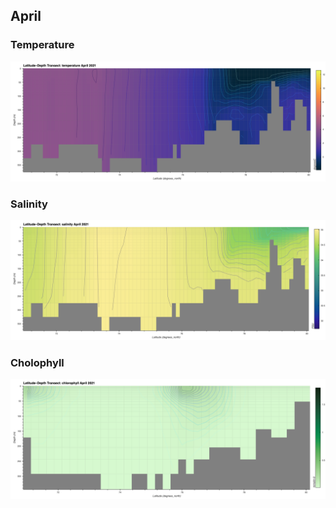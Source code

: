 ## April

### Temperature
![2023 April Temperature](2021_April_thetao.png)

### Salinity
![2023 April Salinity](2021_April_so.png)

### Cholophyll
![2021 April Chlorophyll](2021_April_chl.png)
